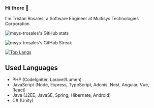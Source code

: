 ### Hi there 👋
I'm Tristan Rosales, a Software Engineer at Multisys Technologies Corporation.

![msys-trosales's GitHub stats](https://github-readme-stats.vercel.app/api?username=msys-trosales&count_private=true)

![msys-trosales's GitHub Streak](https://github-readme-streak-stats.herokuapp.com/?user=msys-trosales)

[![Top Langs](https://github-readme-stats.vercel.app/api/top-langs/?username=msys-trosales)](https://github.com/anuraghazra/github-readme-stats)

## Used Languages
- PHP (CodeIgniter, Laravel/Lumen)
- JavaScript (Node, Express, TypeScript, Adonis, Nest, Angular, Vue, React)
- Java (J2EE, JavaSE, Spring, Hibernate, Android)
- C# (Unity)
